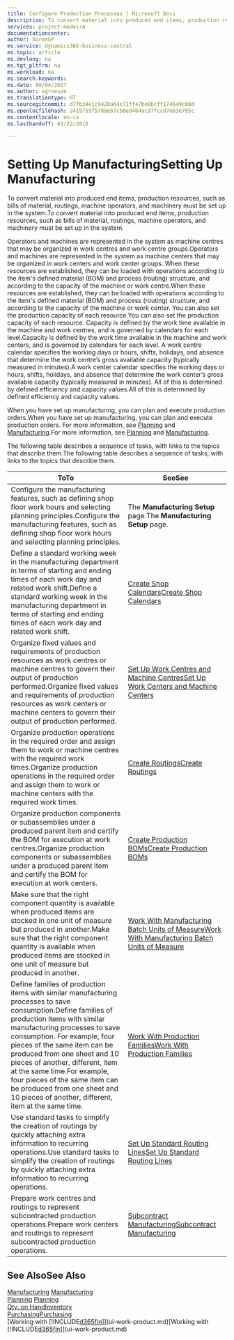 ```yaml
---
title: Configure Production Processes | Microsoft Docs
description: To convert material into produced end items, production resources, such as bills of material, routings, machine operators, and machinery must be set up in the system.
services: project-madeira
documentationcenter: 
author: SorenGP
ms.service: dynamics365-business-central
ms.topic: article
ms.devlang: na
ms.tgt_pltfrm: na
ms.workload: na
ms.search.keywords: 
ms.date: 09/04/2017
ms.author: sgroespe
ms.translationtype: HT
ms.sourcegitcommit: d7fb34e1c9428a64c71ff47be8bcff174649c00d
ms.openlocfilehash: 2419755f5788eb7cb8ed464ac97fccd7e63e795c
ms.contentlocale: en-ca
ms.lasthandoff: 03/22/2018

---
```

# <a name="setting-up-manufacturing"></a><span data-ttu-id="0e277-103">Setting Up Manufacturing</span><span class="sxs-lookup"><span data-stu-id="0e277-103">Setting Up Manufacturing</span></span>
<span data-ttu-id="0e277-104">To convert material into produced end items, production resources, such as bills of material, routings, machine operators, and machinery must be set up in the system.</span><span class="sxs-lookup"><span data-stu-id="0e277-104">To convert material into produced end items, production resources, such as bills of material, routings, machine operators, and machinery must be set up in the system.</span></span>

<span data-ttu-id="0e277-105">Operators and machines are represented in the system as machine centres that may be organized in work centres and work centre groups.</span><span class="sxs-lookup"><span data-stu-id="0e277-105">Operators and machines are represented in the system as machine centers that may be organized in work centers and work center groups.</span></span> <span data-ttu-id="0e277-106">When these resources are established, they can be loaded with operations according to the item's defined material (BOM) and process (routing) structure, and according to the capacity of the machine or work centre.</span><span class="sxs-lookup"><span data-stu-id="0e277-106">When these resources are established, they can be loaded with operations according to the item's defined material (BOM) and process (routing) structure, and according to the capacity of the machine or work center.</span></span> <span data-ttu-id="0e277-107">You can also set the production capacity of each resource.</span><span class="sxs-lookup"><span data-stu-id="0e277-107">You can also set the production capacity of each resource.</span></span> <span data-ttu-id="0e277-108">Capacity is defined by the work time available in the machine and work centres, and is governed by calendars for each level.</span><span class="sxs-lookup"><span data-stu-id="0e277-108">Capacity is defined by the work time available in the machine and work centers, and is governed by calendars for each level.</span></span> <span data-ttu-id="0e277-109">A work centre calendar specifies the working days or hours, shifts, holidays, and absence that determine the work centre’s gross available capacity (typically measured in minutes).</span><span class="sxs-lookup"><span data-stu-id="0e277-109">A work center calendar specifies the working days or hours, shifts, holidays, and absence that determine the work center’s gross available capacity (typically measured in minutes).</span></span> <span data-ttu-id="0e277-110">All of this is determined by defined efficiency and capacity values.</span><span class="sxs-lookup"><span data-stu-id="0e277-110">All of this is determined by defined efficiency and capacity values.</span></span>  

<span data-ttu-id="0e277-111">When you have set up manufacturing, you can plan and execute production orders.</span><span class="sxs-lookup"><span data-stu-id="0e277-111">When you have set up manufacturing, you can plan and execute production orders.</span></span> <span data-ttu-id="0e277-112">For more information, see [Planning](production-planning.md) and [Manufacturing](production-manage-manufacturing.md).</span><span class="sxs-lookup"><span data-stu-id="0e277-112">For more information, see [Planning](production-planning.md) and [Manufacturing](production-manage-manufacturing.md).</span></span>  

 <span data-ttu-id="0e277-113">The following table describes a sequence of tasks, with links to the topics that describe them.</span><span class="sxs-lookup"><span data-stu-id="0e277-113">The following table describes a sequence of tasks, with links to the topics that describe them.</span></span>   

|<span data-ttu-id="0e277-114">**To**</span><span class="sxs-lookup"><span data-stu-id="0e277-114">**To**</span></span>|<span data-ttu-id="0e277-115">**See**</span><span class="sxs-lookup"><span data-stu-id="0e277-115">**See**</span></span>|  
|------------|-------------|  
|<span data-ttu-id="0e277-116">Configure the manufacturing features, such as defining shop floor work hours and selecting planning principles.</span><span class="sxs-lookup"><span data-stu-id="0e277-116">Configure the manufacturing features, such as defining shop floor work hours and selecting planning principles.</span></span>|<span data-ttu-id="0e277-117">The **Manufacturing Setup** page.</span><span class="sxs-lookup"><span data-stu-id="0e277-117">The **Manufacturing Setup** page.</span></span>|  
|<span data-ttu-id="0e277-118">Define a standard working week in the manufacturing department in terms of starting and ending times of each work day and related work shift.</span><span class="sxs-lookup"><span data-stu-id="0e277-118">Define a standard working week in the manufacturing department in terms of starting and ending times of each work day and related work shift.</span></span>|[<span data-ttu-id="0e277-119">Create Shop Calendars</span><span class="sxs-lookup"><span data-stu-id="0e277-119">Create Shop Calendars</span></span>](production-how-to-create-work-center-calendars.md)|  
|<span data-ttu-id="0e277-120">Organize fixed values and requirements of production resources as work centres or machine centres to govern their output of production performed.</span><span class="sxs-lookup"><span data-stu-id="0e277-120">Organize fixed values and requirements of production resources as work centers or machine centers to govern their output of production performed.</span></span>|[<span data-ttu-id="0e277-121">Set Up Work Centres and Machine Centres</span><span class="sxs-lookup"><span data-stu-id="0e277-121">Set Up Work Centers and Machine Centers</span></span>](production-how-to-set-up-work-and-machine-centers.md)|
|<span data-ttu-id="0e277-122">Organize production operations in the required order and assign them to work or machine centres with the required work times.</span><span class="sxs-lookup"><span data-stu-id="0e277-122">Organize production operations in the required order and assign them to work or machine centers with the required work times.</span></span>|[<span data-ttu-id="0e277-123">Create Routings</span><span class="sxs-lookup"><span data-stu-id="0e277-123">Create Routings</span></span>](production-how-to-create-routings.md)|
|<span data-ttu-id="0e277-124">Organize production components or subassemblies under a produced parent item and certify the BOM for execution at work centres.</span><span class="sxs-lookup"><span data-stu-id="0e277-124">Organize production components or subassemblies under a produced parent item and certify the BOM for execution at work centers.</span></span>|[<span data-ttu-id="0e277-125">Create Production BOMs</span><span class="sxs-lookup"><span data-stu-id="0e277-125">Create Production BOMs</span></span>](production-how-to-create-production-boms.md)|
|<span data-ttu-id="0e277-126">Make sure that the right component quantity is available when produced items are stocked in one unit of measure but produced in another.</span><span class="sxs-lookup"><span data-stu-id="0e277-126">Make sure that the right component quantity is available when produced items are stocked in one unit of measure but produced in another.</span></span>|[<span data-ttu-id="0e277-127">Work With Manufacturing Batch Units of Measure</span><span class="sxs-lookup"><span data-stu-id="0e277-127">Work With Manufacturing Batch Units of Measure</span></span>](production-how-to-use-the-manufacturing-batch-unit-of-measure.md)|  
|<span data-ttu-id="0e277-128">Define families of production items with similar manufacturing processes to save consumption.</span><span class="sxs-lookup"><span data-stu-id="0e277-128">Define families of production items with similar manufacturing processes to save consumption.</span></span> <span data-ttu-id="0e277-129">For example, four pieces of the same item can be produced from one sheet and 10 pieces of another, different, item at the same time.</span><span class="sxs-lookup"><span data-stu-id="0e277-129">For example, four pieces of the same item can be produced from one sheet and 10 pieces of another, different, item at the same time.</span></span>|[<span data-ttu-id="0e277-130">Work With Production Families</span><span class="sxs-lookup"><span data-stu-id="0e277-130">Work With Production Families</span></span>](production-how-work-family.md)|
|<span data-ttu-id="0e277-131">Use standard tasks to simplify the creation of routings by quickly attaching extra information to recurring operations.</span><span class="sxs-lookup"><span data-stu-id="0e277-131">Use standard tasks to simplify the creation of routings by quickly attaching extra information to recurring operations.</span></span>|[<span data-ttu-id="0e277-132">Set Up Standard Routing Lines</span><span class="sxs-lookup"><span data-stu-id="0e277-132">Set Up Standard Routing Lines</span></span>](production-how-set-up-standard-routing-lines.md)|  
|<span data-ttu-id="0e277-133">Prepare work centres and routings to represent subcontracted production operations.</span><span class="sxs-lookup"><span data-stu-id="0e277-133">Prepare work centers and routings to represent subcontracted production operations.</span></span>|[<span data-ttu-id="0e277-134">Subcontract Manufacturing</span><span class="sxs-lookup"><span data-stu-id="0e277-134">Subcontract Manufacturing</span></span>](production-how-to-subcontract-manufacturing.md)|  

## <a name="see-also"></a><span data-ttu-id="0e277-135">See Also</span><span class="sxs-lookup"><span data-stu-id="0e277-135">See Also</span></span>
<span data-ttu-id="0e277-136">[Manufacturing](production-manage-manufacturing.md)  </span><span class="sxs-lookup"><span data-stu-id="0e277-136">[Manufacturing](production-manage-manufacturing.md)  </span></span>  
<span data-ttu-id="0e277-137">[Planning](production-planning.md) </span><span class="sxs-lookup"><span data-stu-id="0e277-137">[Planning](production-planning.md) </span></span>  
[<span data-ttu-id="0e277-138">Qty. on Hand</span><span class="sxs-lookup"><span data-stu-id="0e277-138">Inventory</span></span>](inventory-manage-inventory.md)  
[<span data-ttu-id="0e277-139">Purchasing</span><span class="sxs-lookup"><span data-stu-id="0e277-139">Purchasing</span></span>](purchasing-manage-purchasing.md)  
<span data-ttu-id="0e277-140">[Working with [!INCLUDE[d365fin](includes/d365fin_md.md)]](ui-work-product.md)</span><span class="sxs-lookup"><span data-stu-id="0e277-140">[Working with [!INCLUDE[d365fin](includes/d365fin_md.md)]](ui-work-product.md)</span></span>

